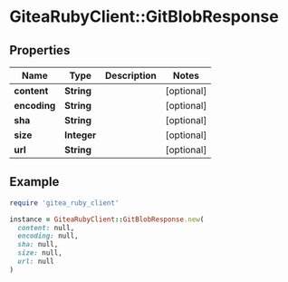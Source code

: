 # GiteaRubyClient::GitBlobResponse

## Properties

| Name | Type | Description | Notes |
| ---- | ---- | ----------- | ----- |
| **content** | **String** |  | [optional] |
| **encoding** | **String** |  | [optional] |
| **sha** | **String** |  | [optional] |
| **size** | **Integer** |  | [optional] |
| **url** | **String** |  | [optional] |

## Example

```ruby
require 'gitea_ruby_client'

instance = GiteaRubyClient::GitBlobResponse.new(
  content: null,
  encoding: null,
  sha: null,
  size: null,
  url: null
)
```

